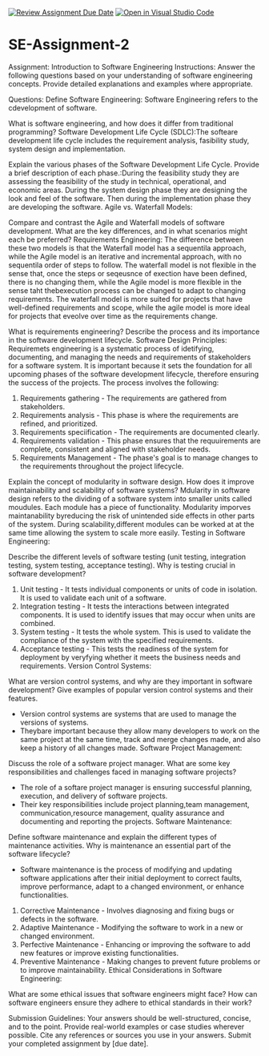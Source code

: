 [![Review Assignment Due Date](https://classroom.github.com/assets/deadline-readme-button-24ddc0f5d75046c5622901739e7c5dd533143b0c8e959d652212380cedb1ea36.svg)](https://classroom.github.com/a/-ucQIGTc)
[![Open in Visual Studio Code](https://classroom.github.com/assets/open-in-vscode-718a45dd9cf7e7f842a935f5ebbe5719a5e09af4491e668f4dbf3b35d5cca122.svg)](https://classroom.github.com/online_ide?assignment_repo_id=15206145&assignment_repo_type=AssignmentRepo)
# SE-Assignment-2
Assignment: Introduction to Software Engineering
Instructions:
Answer the following questions based on your understanding of software engineering concepts. Provide detailed explanations and examples where appropriate.

Questions:
Define Software Engineering: Software Engineering refers to the cdevelopment of software.

What is software engineering, and how does it differ from traditional programming?
Software Development Life Cycle (SDLC):The softeare development life cycle includes the requirement analysis, fasibility study, system design and implementation.

Explain the various phases of the Software Development Life Cycle. Provide a brief description of each phase.:During the feasibility study they are assessing the feasibility of the study in  technical, operational, and economic areas. During the system design phase they are designing the look and feel of the software. Then during the implementation phase they are  developing the software.
Agile vs. Waterfall Models:

Compare and contrast the Agile and Waterfall models of software development. What are the key differences, and in what scenarios might each be preferred?
Requirements Engineering: The difference between these two models is that the Waterfall model has a sequentila approach, while the Agile model is an iterative and incremental approach, with no sequentila order of steps to follow. The waterfall model is not flexible in the sense that, once the steps or seqeusnce of exection have been defined, there is no changing them, while the Agile model is more flexible in the sense taht thebexecution process can be changed to adapt to changing requirements. The waterfall model is more suited for projects that have well-defined requirements and scope, while the agile model is more ideal for projects that eveolve over time as the requirements change.

What is requirements engineering? Describe the process and its importance in the software development lifecycle.
Software Design Principles: Requiremets engineering is  a systematic process of idetifying, documenting, and managing the needs and requirements of stakeholders for a software system. It is important because it sets the foundation for all upcoming phases of the software development lifecycle, therefore ensuring the success of the projects. The process involves the following:
1. Requirements gathering - The requirements are gathered from stakeholders.
2. Requirements analysis - This phase is where the requirements are refined, and prioritized.
3. Requirements speciification - The requirements are documented clearly.
4. Requirements validation - This phase ensures that the requuirements are complete, consistent and aligned with  stakeholder needs.
5. Requirements Management - The phase's goal is to manage changes to the requirements throughout the project lifecycle.

Explain the concept of modularity in software design. How does it improve maintainability and scalability of software systems?
Mdularity in software design refers to the dividing of a software system into smaller units called moudules. Each module has a piece of functionality. Modularity imporves maintanability byreducing the risk of unintended side effects in other parts of the system. During scalability,different modules can be worked at at the same time allowing the system to scale more easily.
Testing in Software Engineering:

Describe the different levels of software testing (unit testing, integration testing, system testing, acceptance testing). Why is testing crucial in software development?
1. Unit testing -  It tests individual components or units of code in isolation. It is used to validate each unit of a software.
2. Integration testing - It tests the interactions between integrated components. It is used to identify issues that may  occur when units are combined.
4. System testing - It tests the whole system. This is used to validate the compliance of the system with the specified requirements.
5. Acceptance testing - This tests the readiness of the system for deployment by veryfying whether it meets the business needs and requirements.
Version Control Systems:

What are version control systems, and why are they important in software development? Give examples of popular version control systems and their features.
- Version control systems are systems that are  used to manage the versions of systems. 
- Theybare important because they allow many developers to work on the same project at the same time, track and merge changes made, and also keep a history of all changes made.
Software Project Management:

Discuss the role of a software project manager. What are some key responsibilities and challenges faced in managing software projects?
- The role of a softare project manager is ensuring successful planning, execution, and delivery of software projects.
- Their key responsibilities include project planning,team management, communication,resource management, quality assurance and documenting and reporting the projects.
Software Maintenance:

Define software maintenance and explain the different types of maintenance activities. Why is maintenance an essential part of the software lifecycle?
- Software maintenance is the process of modifying and updating software applications after their initial deployment to correct faults, improve performance, adapt to a changed environment, or enhance functionalities.
1. Corrective Maintenance - Involves diagnosing and fixing bugs or defects in the software.
2. Adaptive Maintenance - Modifying the software to work in a new or changed environment.
3. Perfective Maintenance - Enhancing or improving the software to add new features or improve existing functionalities.
4. Preventive Maintenance - Making changes to prevent future problems or to improve maintainability.
Ethical Considerations in Software Engineering:

What are some ethical issues that software engineers might face? How can software engineers ensure they adhere to ethical standards in their work?

Submission Guidelines:
Your answers should be well-structured, concise, and to the point.
Provide real-world examples or case studies wherever possible.
Cite any references or sources you use in your answers.
Submit your completed assignment by [due date].
